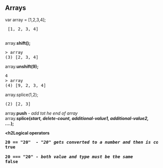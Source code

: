 <h2>Arrays</h2>
var array = [1,2,3,4];  
<pre>
 [1, 2, 3, 4]
 </pre>
 
array.<b>shift();</b>   
<pre>
&gt; array
(3) [2, 3, 4]
</pre>

array.<b>unshift(9);</b>   
<pre>
4
&gt; array
(4) [9, 2, 3, 4]
</pre>

array.splice(1,2);
<pre>
(2) [2, 3]
</pre>

array.<b>push</b>  - <em>add tot he end of array </em>   
array.<b>splice(<em>start, delete-count, additional-value1, additional-value2, ....</em>);   

<h2Logical operators</h2>
<pre>
<b>20 == "20" </b> - <em>"20" gets converted to a number and then is compared</em>
true

<b>20 === "20"</b> - <em>both value and type must be the same</em>    
false
</pre>
